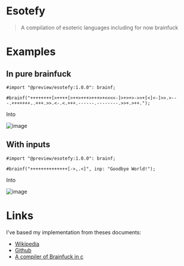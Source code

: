 # Esotefy

> A compilation of esoteric languages including for now brainfuck

# Examples

## In pure brainfuck

```typst
#import "@preview/esotefy:1.0.0": brainf;

#brainf("++++++++[>++++[>++>+++>+++>+<<<<-]>+>+>->>+[<]<-]>>.>---.+++++++..+++.>>.<-.<.+++.------.--------.>>+.>++.");
```

Into

![image](https://media.discordapp.net/attachments/751591144919662752/1176988035309633647/image.png?ex=6570de86&is=655e6986&hm=60e18ac7187c117ab08a95c323f5059424342dbb9d8da49600c82502b5d14e7f&=&format=webp&width=328&height=102)

## With inputs

```typst
#import "@preview/esotefy:1.0.0": brainf;

#brainf("++++++++++++++[->,.<]", inp: "Goodbye World!");
```

Into

![image](https://media.discordapp.net/attachments/751591144919662752/1176988280613515366/image.png?ex=6570dec1&is=655e69c1&hm=f9285649f3e5ab72749af5820972c52827c727f6c52351b63d0bbd2ba9afce87&=&format=webp&width=808&height=181)

# Links
I've based my implementation from theses documents: 
- [Wikipedia](https://en.wikipedia.org/wiki/Brainfuck)
- [Github](https://github.com/sunjay/brainfuck)
- [A compiler of Brainfuck in c](https://onestepcode.com/brainfuck-compiler-c/)